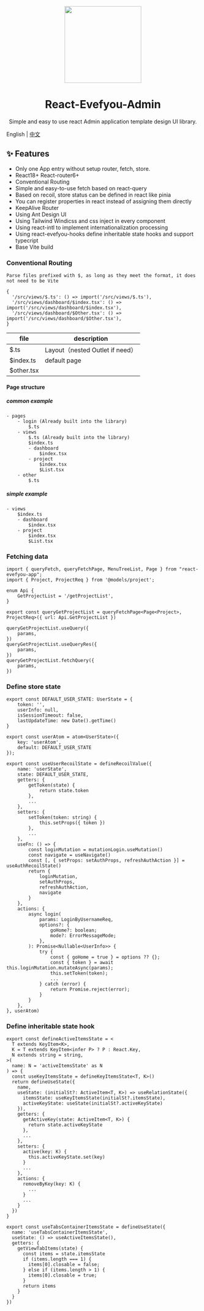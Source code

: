 <p align="center">
  <a href="https://ant.design">
    <img width="200" src="">
  </a>
</p>

<h1 align="center">React-Evefyou-Admin</h1>

<div align="center">

Simple and easy to use react Admin application template design UI library.

</div>

English | [中文](./README-zh_CN.md)

## ✨ Features

- Only one App entry without setup router, fetch, store.
- React18+ React-router6+
- Conventional Routing
- Simple and easy-to-use fetch based on react-query
- Based on recoil, store status can be defined in react like pinia
- You can register properties in react instead of assigning them directly
- KeepAlive Router
- Using Ant Design UI
- Using Tailwind Windicss and css inject in every component
- Using react-intl to implement internationalization processing
- Using react-evefyou-hooks define inheritable state hooks and support typecript
- Base Vite build

### Conventional Routing

```
Parse files prefixed with $, as long as they meet the format, it does not need to be Vite
```

```
{
  '/src/views/$.ts': () => import('/src/views/$.ts'),
  '/src/views/dashboard/$index.tsx': () => import('/src/views/dashboard/$index.tsx'),
  '/src/views/dashboard/$Other.tsx': () => import('/src/views/dashboard/$Other.tsx'),
}
```

| file       | description                     |
| ---------- | ------------------------------- |
| $.ts       | Layout（nested Outlet if need） |
| $index.ts  | default page                    |
| $other.tsx |                                 |

#### Page structure

##### common example

```
- pages
    - login (Already built into the library)
        $.ts
    - views
        $.ts (Already built into the library)
        $index.ts
        - dashboard
            $index.tsx
        - project
            $index.tsx
            $List.tsx
    - other
        $.ts
```

##### simple example

```
- views
    $index.ts
    - dashboard
        $index.tsx
    - project
        $index.tsx
        $List.tsx
```

### Fetching data

```
import { queryFetch, queryFetchPage, MenuTreeList, Page } from "react-evefyou-app";
import { Project, ProjectReq } from '@models/project';

enum Api {
    GetProjectList = '/getProjectList',
}

export const queryGetProjectList = queryFetchPage<Page<Project>, ProjectReq>({ url: Api.GetProjectList })

queryGetProjectList.useQuery({
    params,
})
queryGetProjectList.useQueryRes({
    params,
})
queryGetProjectList.fetchQuery({
    params,
})
```

### Define store state

```
export const DEFAULT_USER_STATE: UserState = {
    token: '',
    userInfo: null,
    isSessionTimeout: false,
    lastUpdateTime: new Date().getTime()
}

export const userAtom = atom<UserState>({
    key: 'userAtom',
    default: DEFAULT_USER_STATE
});

export const useUserRecoilState = defineRecoilValue({
    name: 'userState',
    state: DEFAULT_USER_STATE,
    getters: {
        getToken(state) {
            return state.token
        },
        ...
    },
    setters: {
        setToken(token: string) {
            this.setProps({ token })
        },
        ...
    },
    useFn: () => {
        const loginMutation = mutationLogin.useMutation()
        const navigate = useNavigate()
        const [, { setProps: setAuthProps, refreshAuthAction }] = useAuthRecoilState()
        return {
            loginMutation,
            setAuthProps,
            refreshAuthAction,
            navigate
        }
    },
    actions: {
        async login(
            params: LoginByUsernameReq,
            options?: {
                goHome?: boolean;
                mode?: ErrorMessageMode;
            },
        ): Promise<Nullable<UserInfo>> {
            try {
                const { goHome = true } = options ?? {};
                const { token } = await this.loginMutation.mutateAsync(params);
                this.setToken(token);
                ...
            } catch (error) {
                return Promise.reject(error);
            }
        }
    },
}, userAtom)
```

### Define inheritable state hook

```
export const defineActiveItemsState = <
  T extends KeyItem<K>,
  K = T extends KeyItem<infer P> ? P : React.Key,
  N extends string = string,
>(
  name: N = 'activeItemsState' as N
) => {
  const useKeyItemsState = defineKeyItemsState<T, K>()
  return defineUseState({
    name,
    useState: (initialSt?: ActiveItem<T, K>) => useRelationState({
      itemsState: useKeyItemsState(initialSt?.itemsState),
      activeKeyState: useState(initialSt?.activeKeyState)
    }),
    getters: {
      getActiveKey(state: ActiveItem<T, K>) {
        return state.activeKeyState
      },
      ...
    },
    setters: {
      active(key: K) {
        this.activeKeyState.set(key)
      }
      ...
    },
    actions: {
      removeByKey(key: K) {
        ...
      }
      ...
    }
  })
}

export const useTabsContainerItemsState = defineUseState({
  name: 'useTabsContainerItemsState',
  useState: () => useActiveItemsState(),
  getters: {
    getViewTabItems(state) {
      const items = state.itemsState
      if (items.length === 1) {
        items[0].closable = false;
      } else if (items.length > 1) {
        items[0].closable = true;
      }
      return items
    }
  }
})
```
